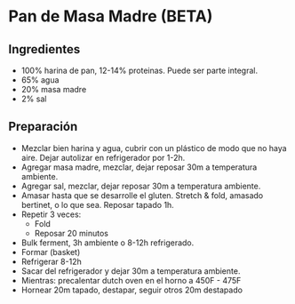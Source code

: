 # Pan de Masa Madre (BETA)

## Ingredientes

* 100% harina de pan, 12-14% proteinas. Puede ser parte integral.
* 65% agua
* 20% masa madre
* 2% sal

## Preparación

* Mezclar bien harina y agua, cubrir con un plástico de modo que no haya aire. Dejar autolizar en refrigerador por 1-2h.
* Agregar masa madre, mezclar, dejar reposar 30m a temperatura ambiente.
* Agregar sal, mezclar, dejar reposar 30m a temperatura ambiente.
* Amasar hasta que se desarrolle el gluten. Stretch & fold, amasado bertinet, o lo que sea. Reposar tapado 1h.
* Repetir 3 veces:
  - Fold
  - Reposar 20 minutos
* Bulk ferment, 3h ambiente o 8-12h refrigerado.
* Formar (basket)
* Refrigerar 8-12h
* Sacar del refrigerador y dejar 30m a temperatura ambiente.
* Mientras: precalentar dutch oven en el horno a 450F - 475F
* Hornear 20m tapado, destapar, seguir otros 20m destapado
